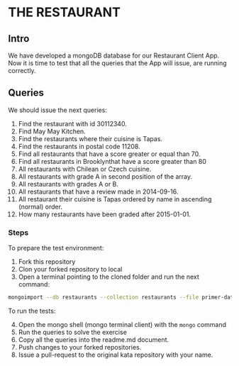 # THE RESTAURANT

## Intro
We have developed a mongoDB database for our Restaurant Client App. Now it is time to test that all the queries that the App will issue, are running correctly.

## Queries
We should issue the next queries:

1. Find the restaurant with id 30112340.
2. Find May May Kitchen.
3. Find the restaurants where their cuisine is Tapas.
4. Find the restaurants in postal code 11208.
5. Find all restaurants that have a score greater or equal than 70.
6. Find all restaurants in Brooklynthat have a score greater than 80
7. All restaurants with Chilean or Czech cuisine.
8. All restaurants with grade A in second position of the array.
9. All restaurants with grades A or B.
10. All restaurants that have a review made in 2014-09-16.
11. All restaurant their cuisine is Tapas ordered by name in ascending (normal) order.
12. How many restaurants have been graded after 2015-01-01.

### Steps

To prepare the test environment:
1. Fork this repository
2. Clon your forked repository to local
3. Open a terminal pointing to the cloned folder and run the next command:

```bash
mongoimport --db restaurants --collection restaurants --file primer-dataset.json
```
To run the tests:

4. Open the mongo shell (mongo terminal client) with the `mongo` command
5. Run the queries to solve the exercise
6. Copy all the queries into the readme.md document.
7. Push changes to your forked repositories.
8. Issue a pull-request to the original kata repository with your name.

